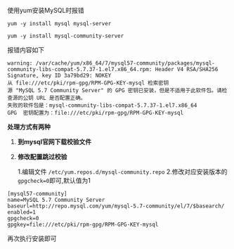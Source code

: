 

使用yum安装MySQL时报错

`yum -y install mysql mysql-server`

`yum -y install mysql-community-server`

报错内容如下

```shell
warning: /var/cache/yum/x86_64/7/mysql57-community/packages/mysql-community-libs-compat-5.7.37-1.el7.x86_64.rpm: Header V4 RSA/SHA256 Signature, key ID 3a79bd29: NOKEY
从 file:///etc/pki/rpm-gpg/RPM-GPG-KEY-mysql 检索密钥
源 "MySQL 5.7 Community Server" 的 GPG 密钥已安装，但是不适用于此软件包。请检查源的公钥 URL 是否配置正确。
失败的软件包是：mysql-community-libs-compat-5.7.37-1.el7.x86_64
GPG  密钥配置为：file:///etc/pki/rpm-gpg/RPM-GPG-KEY-mysql
```

**处理方式有两种**

1. **到mysql官网下载校验文件**

2. **修改配置跳过校验**

   1.编辑文件
   `/etc/yum.repos.d/mysql-community.repo`
   2.修改对应安装版本的`gpgcheck=0`即可,默认值为1

```shell
[mysql57-community]
name=MySQL 5.7 Community Server
baseurl=http://repo.mysql.com/yum/mysql-5.7-community/el/7/$basearch/
enabled=1
gpgcheck=0
gpgkey=file:///etc/pki/rpm-gpg/RPM-GPG-KEY-mysql
```

再次执行安装即可
